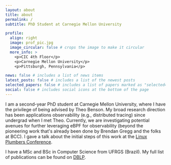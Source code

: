 ```yaml
---
layout: about
title: about
permalink: /
subtitle: PhD Student at Carnegie Mellon University

profile:
  align: right
  image: prof_pic.jpg
  image_circular: false # crops the image to make it circular
  more_info: >
    <p>CIC 4th Floor</p>
    <p>Carnegie Mellon University</p>
    <p>Pittsburgh, Pennsylvania</p>

news: false # includes a list of news items
latest_posts: false # includes a list of the newest posts
selected_papers: false # includes a list of papers marked as "selected={true}"
social: false # includes social icons at the bottom of the page
---
```


I am a second-year PhD student at Carnegie Mellon University, where I have the privilege of being advised by Theo Benson. My broad research direction has been applications observability (e.g., distributed tracing) since undergrad when I met Theo. Currently, we are investigating potential avenues for further leveraging eBPF for observability (beyond the pioneering work that's already been done by Brendan Gregg and the folks at BCC). I gave a talk about the initial steps of this work at the [Linux Plumbers Conference](https://www.youtube.com/watch?v=zDNZY0HQOMw&t=7174s).

I have a MSc and BSc in Computer Science from UFRGS (Brazil). My full list of publications can be found on [DBLP](https://dblp.org/pid/245/3154.html).